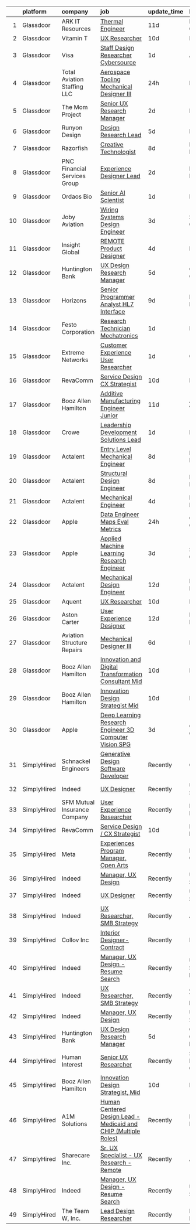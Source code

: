

|    | platform    | company                      | job                                                                                                                                                                                                                                                                                                                                                                                                                                                                                                                                                                                                                                                                                                                                                                                                                                                                                                                                                                                                                                                                                                                                                                                                                                                                                                                                                                                                                                                                                                                                                                                                        | update_time   | location                  |
|---:|:------------|:-----------------------------|:-----------------------------------------------------------------------------------------------------------------------------------------------------------------------------------------------------------------------------------------------------------------------------------------------------------------------------------------------------------------------------------------------------------------------------------------------------------------------------------------------------------------------------------------------------------------------------------------------------------------------------------------------------------------------------------------------------------------------------------------------------------------------------------------------------------------------------------------------------------------------------------------------------------------------------------------------------------------------------------------------------------------------------------------------------------------------------------------------------------------------------------------------------------------------------------------------------------------------------------------------------------------------------------------------------------------------------------------------------------------------------------------------------------------------------------------------------------------------------------------------------------------------------------------------------------------------------------------------------------|:--------------|:--------------------------|
|  1 | Glassdoor   | ARK IT Resources             | [Thermal Engineer](https://www.glassdoor.com/partner/jobListing.htm?pos=118&ao=1136043&s=58&guid=00000183074aaa5a9f08285c33ac8395&src=GD_JOB_AD&t=SR&vt=w&ea=1&cs=1_2dbd860a&cb=1662274677661&jobListingId=1008088211266&jrtk=3-0-1gc3klakcimb0801-1gc3klaksj4jg800-9da1eb3cf3554270-)                                                                                                                                                                                                                                                                                                                                                                                                                                                                                                                                                                                                                                                                                                                                                                                                                                                                                                                                                                                                                                                                                                                                                                                                                                                                                                                     | 11d           | Menlo Park, CA            |
|  2 | Glassdoor   | Vitamin T                    | [UX Researcher](https://www.glassdoor.com/partner/jobListing.htm?pos=112&ao=1110586&s=58&guid=00000183074aaa5a9f08285c33ac8395&src=GD_JOB_AD&t=SR&vt=w&cs=1_6308275f&cb=1662274677661&jobListingId=1008091985643&cpc=451933188B21919D&jrtk=3-0-1gc3klakcimb0801-1gc3klaksj4jg800-504e9f1fdd41fcc2--6NYlbfkN0DMrcEu7yrtATojKJA7cEzGQ3FdRGWLh0CZQInL4ECGI6k5tN82kdM0OKoro5eXmjpe7mafXIniQpb4PlQ4cqrbC81Ym2XDEFL8q9-3LpnrqAv133UjV85IqLcc9lpgTyUVGLC4LE9phVLn0ca0UEVR49rt5JFEwsJwyCdQmv3B0_747aRX3AtTuIhQArPd_ba9xanrU4rVxhgN4r5qtksHpz1OopvHFqm32UrqkC8lAQcjzwJanf_d5ZxmchFlJRKbvbByZicK0-fK9RqxHChaOU_R56JRsrDjNGgsJl5FvvCHCGVGVfOjHnU7W_9hx_kcaojKInpPoKjFhg44ELskKIJKqVRMU9EFWTb3mjzZZPwQJD6-PR_fHvfdhXNcHUfaD5mBeukOTAfoGRAffHT8vpAjSn9bnBDi8WO5Bc2uJc7003t2CWJiBUJQAmtA2_OpNPwvNQRzlOc2hV0Bq_WBjMNtUt7_7QE%3D)                                                                                                                                                                                                                                                                                                                                                                                                                                                                                                                                                                                                                                                                                                                                                                                          | 10d           | Remote                    |
|  3 | Glassdoor   | Visa                         | [Staff Design Researcher  Cybersource](https://www.glassdoor.com/partner/jobListing.htm?pos=117&ao=1136043&s=58&guid=00000183074aaa5a9f08285c33ac8395&src=GD_JOB_AD&t=SR&vt=w&cs=1_3e2276fa&cb=1662274677661&jobListingId=1008115176003&jrtk=3-0-1gc3klakcimb0801-1gc3klaksj4jg800-fcbd7dea325d2f0e-)                                                                                                                                                                                                                                                                                                                                                                                                                                                                                                                                                                                                                                                                                                                                                                                                                                                                                                                                                                                                                                                                                                                                                                                                                                                                                                      | 1d            | Austin, TX                |
|  4 | Glassdoor   | Total Aviation Staffing  LLC | [Aerospace Tooling Mechanical Designer III](https://www.glassdoor.com/partner/jobListing.htm?pos=129&ao=1136043&s=58&guid=00000183074aaa5a9f08285c33ac8395&src=GD_JOB_AD&t=SR&vt=w&ea=1&cs=1_22d93726&cb=1662274677662&jobListingId=1008115904010&jrtk=3-0-1gc3klakcimb0801-1gc3klaksj4jg800-27df67c0811eaaee-)                                                                                                                                                                                                                                                                                                                                                                                                                                                                                                                                                                                                                                                                                                                                                                                                                                                                                                                                                                                                                                                                                                                                                                                                                                                                                            | 24h           | Macomb, MI                |
|  5 | Glassdoor   | The Mom Project              | [Senior UX Research Manager](https://www.glassdoor.com/partner/jobListing.htm?pos=105&ao=1110586&s=58&guid=00000183074aaa5a9f08285c33ac8395&src=GD_JOB_AD&t=SR&vt=w&cs=1_8bd535d0&cb=1662274677659&jobListingId=1008112300227&cpc=BCC169F53084E245&jrtk=3-0-1gc3klakcimb0801-1gc3klaksj4jg800-00d00d9554a73b3e--6NYlbfkN0BDp_epf89aHDQhKpPegNJQ_ldQpEFZQsM9OcONMGxWx6pU56EKHF58QjVdAUvn2gUgn1E3661QXnqfA7G0tnIslErACyiD8dYX13JI_zmP6uqiZMBVR8n1CdjLro630lECU01mJ8Qx_z3w-Z0uLLqS35FDZ72A2QIBo66ZFvP-rk6mlEPFWouNXovmbmrKt9IEQbtyjAAYoHLw-wFKVExwn28uW-9bVgot5ucgWSVaLm6mHWF6z7Gp3X7_v3JbP2Ly4siKWAAg6Kp--Mj6rO5rf2088YOFgiffba3VN-g_ZtflfK2-KY90Koa_YEuPT73hUB9CM7T4B83dclxXPzYAce_PQ2u36TXY-7-1TEmDL3YWlzxPkePkBIyOZEPQLXmdnjN8pAbSzzDSOSoOyzNBkNF6zchX4X9OZQao-b62i9MIfwYkxNlHfljHiSyGg8n7DdCkyEbJ0AEgAwMiZjToUWRptA143a9VmdqhhbuDxos9sN8G6E7gh404qstQygvW2p3WkiQm8H9yBlPqZV2OqOPJ85uQbq5nuJp_LlFxOhbsEPImls0agT-lFqr1gg8%3D)                                                                                                                                                                                                                                                                                                                                                                                                                                                                                                                                                                                                                                                                             | 2d            | Brooklyn, NY              |
|  6 | Glassdoor   | Runyon Design                | [Design Research Lead](https://www.glassdoor.com/partner/jobListing.htm?pos=120&ao=1136043&s=58&guid=00000183074aaa5a9f08285c33ac8395&src=GD_JOB_AD&t=SR&vt=w&cs=1_e15f7eae&cb=1662274677661&jobListingId=1008100880424&jrtk=3-0-1gc3klakcimb0801-1gc3klaksj4jg800-ff84b2d86bfa9251-)                                                                                                                                                                                                                                                                                                                                                                                                                                                                                                                                                                                                                                                                                                                                                                                                                                                                                                                                                                                                                                                                                                                                                                                                                                                                                                                      | 5d            | Brooklyn, NY              |
|  7 | Glassdoor   | Razorfish                    | [Creative Technologist](https://www.glassdoor.com/partner/jobListing.htm?pos=122&ao=1136043&s=58&guid=00000183074aaa5a9f08285c33ac8395&src=GD_JOB_AD&t=SR&vt=w&cs=1_e984994f&cb=1662274677662&jobListingId=1008097941662&jrtk=3-0-1gc3klakcimb0801-1gc3klaksj4jg800-d0ea51cb344b248f-)                                                                                                                                                                                                                                                                                                                                                                                                                                                                                                                                                                                                                                                                                                                                                                                                                                                                                                                                                                                                                                                                                                                                                                                                                                                                                                                     | 8d            | New York, NY              |
|  8 | Glassdoor   | PNC Financial Services Group | [Experience Designer Lead](https://www.glassdoor.com/partner/jobListing.htm?pos=103&ao=1110586&s=58&guid=00000183074aaa5a9f08285c33ac8395&src=GD_JOB_AD&t=SR&vt=w&cs=1_c7ba883f&cb=1662274677659&jobListingId=1008110838607&cpc=9FFE37255B2C047E&jrtk=3-0-1gc3klakcimb0801-1gc3klaksj4jg800-77e2c13d94bffa67--6NYlbfkN0AMofH_6zXbiqn6xehDj89HQNfpf30LHk40Y3Yl5cZTpm-EXukPQNetNbgZyPcaSjlLzHh7Pj1nkQkgNAE7JUeRjrEPGwGP3xPfeyOT5gmWvg3TjvN5z_qOnS5dJSaJgKhuGEtMZtH2D4OJl24xVW9_coU9-1pKeH-Pj1QtGH8uz1xiJf4iCAKJ1ACF6bB0_0DKOFsUtGstsC0gDlzItcjMJyWfNUZNYhMZWI485ZApc2kI_3pM1wceOPPJyQjIRmuWTBfX8Fk9N8hFCqalMaUtsRtrdWXkYbBeC7I7Qm98zEqhzt_pJ1Ugk3kVAKB4M3LE3hjuBJixMG4X2PsyUaZFmSH_i0h2GAqvRZ_8zxxLY83KoZZO2-WCiGBKHsaO0O_G2096bq-7YYC4-O7fkb_s8Iq2jQJXt4kxQnMI5mHH46tGQXpLSLX7MLO_JvgqT04LRZzh9jOsqt8mtHu4CuPjQQx7aOCNBe1YPvX97VPsXYt1jzGR-72RLs1qRtuUyCFJpW0ywvU78r1qhJy25fuSMSkl1vnB4k5gU_owdu4_hnTeJ3K6qoTyFYnD81i5R1q_UK0Xyz5t8lSv5l_KygSONYtO_rMOcUlih3ZCySEN-YyIs-G7_ZbxgYgxTWwMSkE369NoRgfPXK8CmWK85-Dh0GEEs74C7sXgJJA4G2VzfQczpLCaQn7DQbPIAuQXUAHTL_EM9KGgvAMfu3c6tgZHmDqYj2eGN8FkvO598TxIf7F-Iwk4RbQrED11RUYiQ8Oz4aJg1DR349jC5uj71FjBumjrfSLfY91P9fe6eBoXGlTkPQd-_68i9bPVP1oOFss9DlKEIxmJD04zQLOsXwPn-oDtZ2yI3FJBfjAcFlO9Nfpaa-C_mFFKbhS0tpHQ2xPESCLC3_SYNOkjueZn5g2k95D_AmN12Z5H5U3_Xz0kyWp_PyTh3aYCEDvtObge7wKlGJndeHD3WnVTWe01tW1Z5Tz5q5kaYqBvsVItB0rtz_oy6gPEtoikH5e6hh0AmSu2EbmjSL6zDi8-VhZ0tNFT0JKj8FlfxoYXqWjrYwRnnYOIsknsMmkTRi0anhmf8lkBDHj6n-rvPqn9h-DNJKQ4eBs7tQutxYMBhS5eUDWvdYotCbVqaD1HOobu2KT0q4qlhKfNCGa38bhzX3A53ubFUPSFIeI5b-4Cmp3mCncGyBIkectZedrAFD_ze8Vks_1G1ong61IPsA%3D%3D) | 2d            | Pittsburgh, PA            |
|  9 | Glassdoor   | Ordaos Bio                   | [Senior AI Scientist](https://www.glassdoor.com/partner/jobListing.htm?pos=110&ao=1110586&s=58&guid=00000183074aaa5a9f08285c33ac8395&src=GD_JOB_AD&t=SR&vt=w&cs=1_a09feb60&cb=1662274677660&jobListingId=1008114133794&cpc=C4A69CCDBB3B9599&jrtk=3-0-1gc3klakcimb0801-1gc3klaksj4jg800-8043975ded395adf--6NYlbfkN0DG4ntHtB_rMsnfhgmnSvK2brktLme1L4SiDeJjQ-izrVOLqRJ5-yjEhSyAj73O13RRNJJ4EA85-JGG-xWALzlYmvIjbLuO-i34ipPSFc7XDu1yg3Vzb8JI0J2bCFZNxPAhkKxbYJCJQVALgqT7-PJW21-0ibfGmlNYXmCLZaUrlxLMX__XJgOrnO3SSA56EhKGe8HkDUdSqNKPFkzj6q2wxKnWKmDfto_Wg_fsfhHXtyz7eYo2IT4M0jmRLmyW6teryQzRVj4wOxj0t879zhGflbCRb77rrQHNffUC7TpULP47v4L0njY2Hp9z5Cb_hDN8ruTdlBpkBhCK6_Lu3I9BxHGLQU7cu7val6tDiVEsIeuMxsGhvxDJB8z12IcaqIfYyCxIZSQh-8fjXbih_H-BplzRjJpxrn4yRodlxFi3tEI9ItW1T9uMMU0oBAhIxZDzdWgAPSU9RCPSeByDTm7FXN1c7XfA0uw8HqXlCkPmaL2ucWbps8KtWu0sFUiIHfVa4qe4-Klam6-zkzvEeQGUdhyQt4MAUdDtqiNYIBRSKWjXacGuJCX8xhKEseiHchSC1Kt-ANIq9-7ObN8ZHsH_4w6DKZ_rNQEFdLVqNm2EcaCi1-MKWiP_i2HJWC9KS1GjUgCXuTE6eam3S_yCkN9Vu39Bss7WzLSnEMtgS7ZZC8avW5EPKW0B03nh1SHemOMoUDbyG8wrbMqBsgT-bSte0T_CKXf4VeHfJ7GDOii3DllbEZOPfY8dSmA1w8P5GxDXxbLj0DheGfBihJrXhhPDNNfvD71g_f5zl0yV5AnVQ6IWRL0IoJqPPt0PTWX2nzvGZZ0lGgFlJvg_yMY1DqiC0vsuzSMOcE4ePfGu3cMi98s1pXRLUqNFBbGkRgB-74SkOA3BLedc_gu4A63_JQKWLki8YkDzVHp48RaIHGsv8dViRICcdYEZ9VVaDvfmqWd81acpEup8ip8_zoJHEEYyQW219_OoV_pgs2vaW_gAYQ%3D%3D)                                                                                                                                                                                                                                      | 1d            | Manhattan                 |
| 10 | Glassdoor   | Joby Aviation                | [Wiring Systems Design Engineer](https://www.glassdoor.com/partner/jobListing.htm?pos=101&ao=1110586&s=58&guid=00000183074aaa5a9f08285c33ac8395&src=GD_JOB_AD&t=SR&vt=w&cs=1_8eb8943c&cb=1662274677659&jobListingId=1008105408346&cpc=FDA93C03AE7AED37&jrtk=3-0-1gc3klakcimb0801-1gc3klaksj4jg800-bf36fb2ab61c0b94--6NYlbfkN0B4h9ONNucqNWMnYK5q19zp1I56iPbwu2GQ0ip0YlYiCPWjAyAEpT1gSyyynnJTrTattHGmj2y9aXzKBNUsd_SXMW7Bl6SpBf21_5e38muKon5lIrGOTll4-1ELu3jJM3PHSLAj74n4yod_zc04Ck3Ym9KH-YJONZaoynDoRF0WDyQIlS7oyEX3JeNT36F4PQVIfT9n0yHpvhURCZ2qPRBmT42yN5SrCFLAXIRD8522nK_9lfsDwadL0ioB_RbnV730w8UZ0xfQqpwjRzTKea4kkYSIDdbuaWzJnZje1PV5W1FxclRVgMiVIHGZobf3cXF-eeZR3N8M-vLmiDTZ7lrIVQnQmlgeDcK6LqRNrNazpEDgdbtjPonw1f4JJ-K8F9bYvqrxciD8ubD09K5f7tpvWQBzQXZwYZ02iX2fI3oYssnSIwD_-rKeR6vkVFdVZ0zBidmUt4H9jjY62f4zo0_fK3qrUUOQvmYGMLkk90VT0ar4EtPhw8wsA-gsp_wk1hRQDhjNxiG_Q_aduvCS_hkVKf0vkh4qAKQEWS8amnwRDwaUnzQaWjY0sLrqO-ysiDJkOIPEX7BfBZ60QuO0CMXxu6srGlnhKToD2LiTK_1FO_hbHiLvpG8raoZhd7qJY9X-5t8sKZTxYQvwEDpijJglmfbofeaJkkfO5CUP37l8VsFWGAH1ZacD6VQWLR847v7Bf8B5DIEYkuUYcj0JfwsWUrdokH05s8-scYG04DwU8w%3D%3D)                                                                                                                                                                                                                                                                                                                                                                                                                                                                                           | 3d            | Santa Cruz, CA            |
| 11 | Glassdoor   | Insight Global               | [REMOTE   Product Designer](https://www.glassdoor.com/partner/jobListing.htm?pos=108&ao=1110586&s=58&guid=00000183074aaa5a9f08285c33ac8395&src=GD_JOB_AD&t=SR&vt=w&cs=1_e2afe814&cb=1662274677660&jobListingId=1008103397130&cpc=0C139D4CAD5A6DB2&jrtk=3-0-1gc3klakcimb0801-1gc3klaksj4jg800-8f60cc771d92ca93--6NYlbfkN0BKkHZu3wF05EeDimN_p6sYpKCMArvwa95YdH7UpkaBCqc7l59ErwqcmBgkDtjqpj5jNwnCVUava5LmrHXDuaUv7iaAu9vpl9KjnYC-95bHai4TvFVBzohoccRSf5q6_8UKV--TGUWBbJEoRgBJU-cY6i86KFu2wQyvt37LHQ-WBrv0NODWSxBT1kOHm2PCOq8DPbt4UQdC8VupL4TknmaHtK0escgmqgz53m8GFNKNMviMLW5X_F7TJlKHX3XsIBhFnX5cL7Hlb665YYh_1WMq-q6L2S-XwTr61P7tToRXDEaEl3fU2s8Z1jctuzUW8KI2SbUDv0uAtZRY0WuuY0rPrIctKyaH1P6DJzYB6tB-eyD7KR3QMQTCOW8KEH_DOSlcCl-pYIgaiNmv34hJXwCMjwN_knhCNNiwLJG5fxZjMfBt_9KDGlmkhjmJSmodZJOse-cl16sUEs4pZMurWXoGkWWG5kYD5_Onp2nWmkXhypMJm-WTSASi)                                                                                                                                                                                                                                                                                                                                                                                                                                                                                                                                                                                                                                                                                                                                                            | 4d            | Dearborn, MI              |
| 12 | Glassdoor   | Huntington Bank              | [UX Design Research Manager](https://www.glassdoor.com/partner/jobListing.htm?pos=128&ao=1136043&s=58&guid=00000183074aaa5a9f08285c33ac8395&src=GD_JOB_AD&t=SR&vt=w&ea=1&cs=1_d403bf45&cb=1662274677662&jobListingId=1008100912926&jrtk=3-0-1gc3klakcimb0801-1gc3klaksj4jg800-f6198f5102eb14e6-)                                                                                                                                                                                                                                                                                                                                                                                                                                                                                                                                                                                                                                                                                                                                                                                                                                                                                                                                                                                                                                                                                                                                                                                                                                                                                                           | 5d            | Columbus, OH              |
| 13 | Glassdoor   | Horizons                     | [Senior Programmer Analyst   HL7 Interface](https://www.glassdoor.com/partner/jobListing.htm?pos=104&ao=1110586&s=58&guid=00000183074aaa5a9f08285c33ac8395&src=GD_JOB_AD&t=SR&vt=w&ea=1&cs=1_2b8b1800&cb=1662274677660&jobListingId=1008093886193&cpc=009A9C8147DF705D&jrtk=3-0-1gc3klakcimb0801-1gc3klaksj4jg800-7efb47d426df5758--6NYlbfkN0AQ8nVF8Voz12NCMDBF4NJ6qbc_WYSB6KhuNwXErCAOrOc3MhpPD4KmUO6ExKGW_zJAhj8bibLgQXBa6cHeZ3iZL8sMu7ALtFWfwgHD1Yu5zrELhcm4AR09DQ-3BqhEaNfcyiRwFbeLsQ0lbjk0WsxCGSXnxOw8VVYoJn5zDfUhZuW3d1uEUL3hZmycOmuzWyePA6kn5JCigwTLXbVTLDh1CHyAkcEYmVvPuaU6nTTahD4mGNeo3tOIJzzdeMpU_MNYE6XZSlvHDIDQruHv4e7n8niv9LXKxhj7LSH2kx-N0amn1MewynOomfwXVQfxVnqnbxtPdhAY5aw51AP0mXivcCrHJ9Xlfdts9ORhvMOWaJM7kh6nPh1npkly4ozqyRXCg6t6rF60IrEWFWjx-R2zQAQIYlnLHx1HjGn2G-KS8JwSWNjwK_sABbFfT0UljY3SuIMafjA3T0ZnGNVEOWx6HjiTw1t81RiqJNt1YOj63lBzeIU4O920-4ywb0e5yagV_ulBSWwSKpQBFn59yvEirRAquIHA6T7tXAoMTRYtfgMQzymR-aBX)                                                                                                                                                                                                                                                                                                                                                                                                                                                                                                                                                                                                                                                                       | 9d            | Las Vegas, NV             |
| 14 | Glassdoor   | Festo Corporation            | [Research Technician   Mechatronics](https://www.glassdoor.com/partner/jobListing.htm?pos=116&ao=1136043&s=58&guid=00000183074aaa5a9f08285c33ac8395&src=GD_JOB_AD&t=SR&vt=w&ea=1&cs=1_d4178355&cb=1662274677661&jobListingId=1008113917545&jrtk=3-0-1gc3klakcimb0801-1gc3klaksj4jg800-da2abd8736520cef-)                                                                                                                                                                                                                                                                                                                                                                                                                                                                                                                                                                                                                                                                                                                                                                                                                                                                                                                                                                                                                                                                                                                                                                                                                                                                                                   | 1d            | Billerica, MA             |
| 15 | Glassdoor   | Extreme Networks             | [Customer Experience User Researcher](https://www.glassdoor.com/partner/jobListing.htm?pos=127&ao=1136043&s=58&guid=00000183074aaa5a9f08285c33ac8395&src=GD_JOB_AD&t=SR&vt=w&cs=1_bf7178fa&cb=1662274677662&jobListingId=1008114863387&jrtk=3-0-1gc3klakcimb0801-1gc3klaksj4jg800-20ad01afe9fa41f7-)                                                                                                                                                                                                                                                                                                                                                                                                                                                                                                                                                                                                                                                                                                                                                                                                                                                                                                                                                                                                                                                                                                                                                                                                                                                                                                       | 1d            | California                |
| 16 | Glassdoor   | RevaComm                     | [Service Design   CX Strategist](https://www.glassdoor.com/partner/jobListing.htm?pos=115&ao=1136043&s=58&guid=00000183074aaa5a9f08285c33ac8395&src=GD_JOB_AD&t=SR&vt=w&ea=1&cs=1_60612d0d&cb=1662274677661&jobListingId=1008091497964&jrtk=3-0-1gc3klakcimb0801-1gc3klaksj4jg800-56d4f3f6a8411813-)                                                                                                                                                                                                                                                                                                                                                                                                                                                                                                                                                                                                                                                                                                                                                                                                                                                                                                                                                                                                                                                                                                                                                                                                                                                                                                       | 10d           | Remote                    |
| 17 | Glassdoor   | Booz Allen Hamilton          | [Additive Manufacturing Engineer  Junior](https://www.glassdoor.com/partner/jobListing.htm?pos=125&ao=1136043&s=58&guid=00000183074aaa5a9f08285c33ac8395&src=GD_JOB_AD&t=SR&vt=w&cs=1_c5a0fd2f&cb=1662274677662&jobListingId=1008089579994&jrtk=3-0-1gc3klakcimb0801-1gc3klaksj4jg800-6af3bf6cf0068750-)                                                                                                                                                                                                                                                                                                                                                                                                                                                                                                                                                                                                                                                                                                                                                                                                                                                                                                                                                                                                                                                                                                                                                                                                                                                                                                   | 11d           | Alexandria, VA            |
| 18 | Glassdoor   | Crowe                        | [Leadership Development Solutions Lead](https://www.glassdoor.com/partner/jobListing.htm?pos=126&ao=1136043&s=58&guid=00000183074aaa5a9f08285c33ac8395&src=GD_JOB_AD&t=SR&vt=w&cs=1_8a0f24ab&cb=1662274677662&jobListingId=1008113378882&jrtk=3-0-1gc3klakcimb0801-1gc3klaksj4jg800-d068810ac48e4f2e-)                                                                                                                                                                                                                                                                                                                                                                                                                                                                                                                                                                                                                                                                                                                                                                                                                                                                                                                                                                                                                                                                                                                                                                                                                                                                                                     | 1d            | Dallas, TX                |
| 19 | Glassdoor   | Actalent                     | [Entry Level Mechanical Engineer](https://www.glassdoor.com/partner/jobListing.htm?pos=106&ao=1110586&s=58&guid=00000183074aaa5a9f08285c33ac8395&src=GD_JOB_AD&t=SR&vt=w&ea=1&cs=1_6460bf2f&cb=1662274677660&jobListingId=1008097709223&cpc=654405A9B1E0A9F5&jrtk=3-0-1gc3klakcimb0801-1gc3klaksj4jg800-b1b06bc0b7d6abe7--6NYlbfkN0ChYVx_I3yfZ_JDY3EFoivtqvi_stwnZ_kRt8Dowt_l_d1ydueao4NE-oUleRJ4yhieQCQg4CEUg5kHGzx3ngPJE9ozwM4bbGHd6I-9Ko3KmQjgP_8h698SRPIyWHOX60ApJPyaq18XwtmOdvyhs0sbZ7sRB0p6_rKuUpAbmZe5lLlLdopUBEKLdy-XvDLBNMHmxz7pHumawPdkKovnhAjKcUaXI5DBPYjqXjTiAtCmCttVyUMD34iLJFlJOeYRi-qXHR-kTnU_C6YzbDhZhJvSinpstL7KxB-UWVXBLDQYhDAyoaITSQB7Jg30ziXijH2zyCQouaYLS11dLjFtOzRno07z3yClVllPgWgGLu4yH9AXOlqUjUMQuEPtGDPDDAWmJS8Y99k4IiZsFQ1QZ29Lm1sFHoNtRDwkZ-HNp1OwIC4UR4MnqyZR3I0TnDyqhJPncuvICzryr49FIrZX1mdOL6_2gSw2bbuyfAZZB0VHgbn9_PGcUEjjvkRxrSOw7LxpNzGe1y5OZkzUT6LO-nMAYVbxdxbqjfg1b9tzCg4j78pspO49FBo1kvibZESXNHJnjWN_XyfKm6d4541Gp5pIPEgyruO7RBki6FjUT7yvdAnNSr9SJCEtZP5b7iXvTY_-5R7mhxyBG3lSp6nCdrh1Ip7qCApDWBmUDtJChZSOi3iuf0-TEumDL7hfaffhDhjJ1Py9qL8-kCizvxkHsvixWkfDGTy6w9Rx3TG0Fmh5Ph5eU9ogHXwNTHvApzdY34cOWaVW6GxfTBtCFECkl58AQebXohtKIatz79e2NYN4FIy29Kk_Ta5VWHO6SM08Ldx7uIJ9sdXUGxRfj7FGYFVuACv3BO7-B8eT9_PEI3SIGWw4QD_KQlFsBQ45uSAEhicsZVHYdQXCXLyHrSssuT1E2vQJhGTQR5n_FekTbey_sXrw3a3fC-TZHYpH8_KK6Z4u_sVDjed64PWVq1BT3iPl)                                                                                                                                                                                                                                                 | 8d            | Hyattsville, MD           |
| 20 | Glassdoor   | Actalent                     | [Structural Design Engineer](https://www.glassdoor.com/partner/jobListing.htm?pos=107&ao=1110586&s=58&guid=00000183074aaa5a9f08285c33ac8395&src=GD_JOB_AD&t=SR&vt=w&ea=1&cs=1_c4f073a1&cb=1662274677660&jobListingId=1008097893420&cpc=32EE424DE2B657EB&jrtk=3-0-1gc3klakcimb0801-1gc3klaksj4jg800-9c2d748765d76736--6NYlbfkN0ChYVx_I3yfZ_JDY3EFoivtqvi_stwnZ_kRt8Dowt_l_d1ydueao4NE-oUleRJ4yhg8o0u738vB5RZZE160cZlgEiKKV6OHZYicYQxxNMt4CPH_2bCJFUapOFjDzzS4ZUrZQxVNAtKPI2Q7MIS2JjoKoaJh7OUzAAhTuzJvS23PcWIFehpKcoVtrBVKXKSoLCySNiNuK4Bw8CbRP9C9_NxBWJQ96aovQUSz4c0iwQO4gsbmea6KXY_Ucp-kjLxN7AlB-ipNZB_vAFaPKUYOHbSGagtYa0T0cQkkcuXF9PqI-73cvCUi1UfsIywFbnhekTHgVzi68IVYbYJa-5OMDIJHfBQ2t9q-8m1dyDEYGvYg544Z5mhLVpj5gxc1pQQ_Id_kJhK53wcHYGnIjbtVAri5dzRbX-zpx4VLFdmtxHUEqIcpi1FVdZsIFppKImexk07ntM1JVKs3r2ZzuLmCYNx7grE4cwDZpR7zDcPh7PBxoisKWjdiJ3fC1EciA5cbnPjpKz_rx3vP0eY-Bfje_i6muedbYTX3l2JK13B6QWfMS0MCJagO34OaKl_OXO2JiFOMSCzNBLlBr0QmArSfQKDpgxlG2pM-dRdGEfaeljgrcEd8DQjvYlAK1RTQ6MCRwrwNsxweYKp8GmeZfdhQ-vlmIzvbuqxMNM1ZT_ZDeOKYleCwc-_SgQ5kk2wFDgqnQ1yGWStk7ZPQm08SphgCe3ZVA1wqj6TP2AeJgRlSAHpHBHKL7g7NVAVsY-6owikzdgmBE3Npzdq0ln4o_eXoBcC0YP5nH1YmrI0dRIDJ1O4fXQ_W-RaphO76zInBh24YNCgKBk7zOP9zC50bErOr3ogWECF7dPteFeI3mVsE67xhsREyzwXdHPRSs0QASu1EjUGDl4Agb3kbmb_KmaMkiwTZHKrOtX6DD8Ga_pot9VwpfI8oQXAFAo8UDuvlz8asOFtwoX4aHtzJEiieeZjCZgLySEwg3zP0XoY%3D)                                                                                                                                                                                                                                        | 8d            | Ridley Park, PA           |
| 21 | Glassdoor   | Actalent                     | [Mechanical Engineer](https://www.glassdoor.com/partner/jobListing.htm?pos=114&ao=1110586&s=58&guid=00000183074aaa5a9f08285c33ac8395&src=GD_JOB_AD&t=SR&vt=w&ea=1&cs=1_14216563&cb=1662274677661&jobListingId=1008104928183&cpc=8795CF9063CD573D&jrtk=3-0-1gc3klakcimb0801-1gc3klaksj4jg800-1ff8073c0ec30dbc--6NYlbfkN0ChYVx_I3yfZ_JDY3EFoivtqvi_stwnZ_kRt8Dowt_l_d1ydueao4NE-oUleRJ4yhjxUiYRxaMf2Rthm19ejkAxSx7ICITWZZCvY_OQZOeprIivmh84A6VQZa9JF5Gisb11Jz84HS9qUWfySw7f04RXjMVPXdkiQa9hs3Y4ItF7pwr2rpb5naYkj7T3Ky44IzfutUSxR--ELtfWHkBhvXCU29wHQdRj783W1vU-JQfJQh8CV7bTXix55ZFVaC141LluWT-oVWrIJNDaQThhUoiBUKM-VV6N3irLV6QEQTVef6SfD2iy3O7uE4PynhvAg864ZhDUqdg9FVVLz5pdeU8cnMPoF9g2sWUNV6ZsSpoE3bmUV19LIqivU21teRON5zB65j3sv3AxCz4HMQvIVNApjxgjOzy6y_U1IV9q4Kgo3RTBKYoDTNMBYhIz_c6V5_hKLOUi8aPG5xMSESXFmMvn5T19O_g-6VBPa88X-UL2x5dG-L48ujEGpMuyNGlkPH3UWCavXKqOXi1cOEcwPUB7Xnz1acu72qBNOogIoBAAHDk-oU0oKbzNfPRuUXVmTKGqz92d1tlZx4Qcx1jIIDN5Xr22lTCV7sc2uDqp_4zFwhMCu6mF63I1jJL_x_JgwhQ15Rou_21vrJhOQVby8dMx_d8gOSuO5lX7x3uyyHZq-zRuQpcz0P66zRRrVRMD92tmbctf-5aSoHHH5sKziX3owwX-HbHiDXrEK8NNYnJ1vXrgQ0O9bhjSAH7V1QEdwO8tnh-Jx8dYaAzDI2BIY4arycM8q1jvhDlMI-je4FfCupEZ2ZuaNjCVO2_jXSRCG_raDLyYHogOi5L7T4gCQM8k--TMck4CcN7SAGdLV8-VgE6Jx_g9cCXYiL7QxeHK_8ZHv2l4hZkeP1C_v0UL13atQSa-7-zsLFXRMUwo-WjaEv1ZmHhc0E8Cj94GH-NqrQ8C2bj-jQJJKA2jrVaJVxQi)                                                                                                                                                                                                                                                             | 4d            | Hyattsville, MD           |
| 22 | Glassdoor   | Apple                        | [Data Engineer  Maps Eval Metrics](https://www.glassdoor.com/partner/jobListing.htm?pos=130&ao=1136043&s=58&guid=00000183074aaa5a9f08285c33ac8395&src=GD_JOB_AD&t=SR&vt=w&cs=1_0534d7d2&cb=1662274677662&jobListingId=1008115989600&jrtk=3-0-1gc3klakcimb0801-1gc3klaksj4jg800-7d2aa227b38148e8-)                                                                                                                                                                                                                                                                                                                                                                                                                                                                                                                                                                                                                                                                                                                                                                                                                                                                                                                                                                                                                                                                                                                                                                                                                                                                                                          | 24h           | Cupertino, CA             |
| 23 | Glassdoor   | Apple                        | [Applied Machine Learning Research Engineer](https://www.glassdoor.com/partner/jobListing.htm?pos=102&ao=1110586&s=58&guid=00000183074aaa5a9f08285c33ac8395&src=GD_JOB_AD&t=SR&vt=w&cs=1_00fbf0d6&cb=1662274677659&jobListingId=1008105396647&cpc=B101C867B3EF2D75&jrtk=3-0-1gc3klakcimb0801-1gc3klaksj4jg800-670a9eb455d3ff2b--6NYlbfkN0BvKrLyj5gPmtZO9T8euul8TCxuuKNOtzRJOomxnwSEodTz2Bc-sPZl8WPllYOnI2jucBF0DEmZ7gwhvRACJpVP8kE19BGyXBBiU-GwCJF2hUdq7umM_dBFYZgnkABG55UshrsVvrovL9SHOsR42urt03GM7RVQ_vlzn_Uk2enZDqfHBGJ28dRNuSVqthq-m9p1bDZf5EwxaT_Apt378YFhi-QWKUA4phsJjNbcQovt37D8v2LZ_FXVvi6vrbTKlV-R-Fcl9wCLRy6HTXtTOyrqtwcwFNprfkIEXenix4nH79Jh1JEbCIVEZmf9RKVXsLLWB50lPjHrRgytDawcIrmZE2jJ7KBNTuXUVyPJdiW8APGiBtstALodQBtzx_SXkayiEcqgAh0yhysQSUhw563F7eruz1S2SIIQgQXe27ocV7jK8k_T8kbJvgnWYjdrMpY36HIyHx_0MovWqrqBHRaBCNIML_Yb1VE6upNXmvBMeGunDLHPALOK9Yu6W49eb54kfAWIAbotAArTKyOFBgJyKAHmUkUHt65tWcsViuw3C9oE51maZzbGdk5uM-06shFHhPs8rprJDqE_v0t42pD3xBrR9AXWKNfswYZ6QV2Lv9LT-ZxW2XWI8bSbyKydxSHzq0OQHRbnKvyfN5pXTihTXOd_mdIMJsTvkSv_pYNRH6M5pmmjwwSJrbUqj57yp3XZtrMkOMIMS1U-hVkAQ_lhURBME2AP4dxCF1m_yA-3zPy3KZvCjiJ12wS5NC2RRfIIvg2D31WYqmt7Yvw0Em8FsarUfK_x93vbQpCsLXQo_FIu5sopRflucJex1f4QxbvcjXAwjJzd91PY5FjWUt_OecD2nQLdhrRA4KfH00R92JdjLri_3k-UmQghlEasBBbOWWUB4sWCYO7n6hPhKDnOU9B5RwNfgiqSVV_bvGlaC4ysnVcHWYuqK4OaYq4XdWi9Azrucx5qcTSuVn9hiBmy6VWB--Tkj7i_qeNmPFSFPw%3D%3D)                                                                                                                                                                                                               | 3d            | San Diego, CA             |
| 24 | Glassdoor   | Actalent                     | [Mechanical Design Engineer](https://www.glassdoor.com/partner/jobListing.htm?pos=109&ao=1110586&s=58&guid=00000183074aaa5a9f08285c33ac8395&src=GD_JOB_AD&t=SR&vt=w&ea=1&cs=1_194ba087&cb=1662274677660&jobListingId=1008086332796&cpc=C4A69CCDBB3B9599&jrtk=3-0-1gc3klakcimb0801-1gc3klaksj4jg800-017229d998c9fcc8--6NYlbfkN0ChYVx_I3yfZ_JDY3EFoivtqvi_stwnZ_kRt8Dowt_l_d1ydueao4NE-oUleRJ4yhhR5OFf30khk7M_kireVAqUoPiw6o9HGl9MbcV8-REeytcG47fTYYRYJxkhbUNwbo74nZHyU4pG3JSre0amgNy1FsEE9jSVf3_tm5p8FOPXCvSc_ASmoE74duaGk058KMaqZfpJELvMk0nVeT8xRB85w_RqA6H5frAxfJrOY7vswQ-WFNeNStj-4q_4IqChyegMzCJjR3_6G6etGaEyUCjHh4C8HYnH0USPgVihPvpSYrxlkvbS8JsY8U1C0TNtzsSvsRn4ZcOTjyBUFmJ4IR-NXAvxVhtup4leAJ-Z_ssREqqRMC7baRO1kF6WfrfaIZEMNjR9LAqa0aqDxGq3tpC_HPI7FHeNClKfj_dN5SLxcxJ4hiRm0XjKNGXz70lQsu9sJMBVVPQzYIlXuhA2KNHCwXB__VMCZTZ9w8HBpJZLuTaRaVJ1fgk8TTTXHmvghn4hWQmJ5PlfmKlGLpXuYmPRGahBKPzNl2rT4MQuDco40MyRHMa9MRKXHvMJVn1e2t04SoHEfhTFpLQUiEZmfdIk4Uv3wFIJk2KTV28Ua8kjcPHLthakggaLsfwz3HqFqnUerY8nMKn8NWF4kD_fkxNi6WrtZhHB-KETfXs4e-PVyQPqDw4g2RrslgYi3LQTNGTBxAZG7ahpXLBitPaAMqyPqAaWamtJJuR83bz0OCk8SS7Wr7Insz4Nmv-T8X9FA1c6mEep9xD6f_-tNvhDY1QB_EPvKeo0qaP7zl94Cu-DIwg5AQxinyty2TTNbZ_QcAN30vmNes8eG2pDDCyPEh764II67i80QLh-dzYNpFo2IgptoWBg6aDb6iOBdevU2z9NgU0yK3pi3GzICPHBj7qVh511hosUqX58KdUZD8h2OIJecvUJjKsWB5J_GPcYDvwdb5VC9g5IBpiQ-oRiMrWt)                                                                                                                                                                                                                                                      | 12d           | Ridley Park, PA           |
| 25 | Glassdoor   | Aquent                       | [UX Researcher](https://www.glassdoor.com/partner/jobListing.htm?pos=111&ao=1110586&s=58&guid=00000183074aaa5a9f08285c33ac8395&src=GD_JOB_AD&t=SR&vt=w&cs=1_8fd14dbf&cb=1662274677661&jobListingId=1008092136703&cpc=334ABAF5D42DC775&jrtk=3-0-1gc3klakcimb0801-1gc3klaksj4jg800-2173d0e6f32cec38--6NYlbfkN0DMrcEu7yrtATojKJA7cEzGQ3FdRGWLh0CZQInL4ECGI9gD0Wolx9R2EDT7B77c2cRQCl65K_qhdiCb9Vd6YgbA5XjcuwuUB2nE7zyhVv9bQ44ST2G4migdIv_MfyQjqi9CyrWtegao-LIncSlJy21mAHVLv3LbYsrGng_A6F4g0l-cBRw5uysxQvkpWARz8-cQ-UX3hJZY0uVSRyX-ifKrPEOm25zOygOLF-fCFTvKwwfw_jTed35YvENcUveGi5OgDAnqwN57L7DiIv4mWXMre24Z1Qn2M3WyUpVd7kFQHkAOYR5N0Qw4rV9cmi6Kk6C_Fy4M2k6kV1fEQElywjclzFRyacQH6t46cmONmArSxZg7TbULpP5ndnJGD0QVF-uYc-sFW3_L4krC2lEKHoUSauhQvgn9C-Fe1nX2b9pOKZLkcgtxQCMCFgdzGjrKrtM8hl7ZhGbg14qGyK9DaHBm)                                                                                                                                                                                                                                                                                                                                                                                                                                                                                                                                                                                                                                                                                                                                                                                                        | 10d           | Remote                    |
| 26 | Glassdoor   | Aston Carter                 | [User Experience Designer](https://www.glassdoor.com/partner/jobListing.htm?pos=113&ao=1110586&s=58&guid=00000183074aaa5a9f08285c33ac8395&src=GD_JOB_AD&t=SR&vt=w&ea=1&cs=1_14db6d3b&cb=1662274677661&jobListingId=1008086333558&cpc=AC285F3A3ECA6BB0&jrtk=3-0-1gc3klakcimb0801-1gc3klaksj4jg800-96e031f29daad7e6--6NYlbfkN0ChYVx_I3yfZ_JDY3EFoivtqvi_stwnZ_kRt8Dowt_l_d1ydueao4NEv8X4QANiVn8qjFw-wkkj1OEDXrlAN5wUWPWaZCRQAvWHptzUdgqTLONJMrky3XVvSHzY-sHpvkm3rpb-KMmV7M8gwxso0cwAK8ZjC-7ZHVgIRn946ZPOQMAAm0ZpTPhL5R9ymdHj0jL5RwIn45gUmfnecpN3yzZY6_bKP2YI_lUaqcTcHCGj7Ea5KM4vzx_6rL8v0UWysM-lfTJTB7q6LGxv5-nsruHw5RdBvRdg04lEIXPlhIGFkznKLr5cWTVFIyNYWnYdZU5CkpMlO6eZ6z2IPuzh5T57zci1cgEawqC5vrOBpubvuvkcKsuiLbC24CgMf_S34Ijyrbhfb0dNGiZA180W0l3KvAHBGHlGtKutI67fvJLqX6Y3pREQ2Wh7bnyhvsfL7kUXk_2Ua-hLXcSjVwlyQnsg4BCuued1fJH0QZpNCgCn2Nw7W1N7RR8VRnJmrRBdWLhnRi1EEOzr0m_GTGJ1TNK4dmlj_Wp4-4wgOw_cvnzCEeiQcTRo3pz_U2mbJ7u57tZV1g7IGP4yXxBYQGsGmH15w6ZEDU5QIustzy7Igw5qug-qD6px0xmPSsqQFqQDF7Nb1mPNSXe4YGAv5GQhOET7xUGQAnNKFc8m5PseumiHZP02-ZTLUvCoM0C0NF9tyZLVxG4eGChEm-sHraX1vHrzv66AmQ1eFZ2ri6sWpTtYT0qwWfWoQyhNhZJOAvzC2bfjyjku-G0UgC4uVCRR2J6GZrWAkpzhQBbc_42eQLbhfq6aYYwRvrvbz0uC5md2pvyA01gyyC_wEeerBvphHqpToCwAXp1RQB-5OiQCpQfroKmFC2yWWHfZiIyM_DhPSa2yEWSdgEKmTUtLik8DkB2izrW-bimZqTC7ZjBRgNRxKiyXtbU-Vcf0ofm4aqwE4EGYobRjlgX5Zg%3D%3D)                                                                                                                                                                                                                                                            | 12d           | New York, NY              |
| 27 | Glassdoor   | Aviation Structure Repairs   | [Mechanical Designer III](https://www.glassdoor.com/partner/jobListing.htm?pos=124&ao=1136043&s=58&guid=00000183074aaa5a9f08285c33ac8395&src=GD_JOB_AD&t=SR&vt=w&ea=1&cs=1_049a1807&cb=1662274677662&jobListingId=1008100186478&jrtk=3-0-1gc3klakcimb0801-1gc3klaksj4jg800-19fa27eecfd78bea-)                                                                                                                                                                                                                                                                                                                                                                                                                                                                                                                                                                                                                                                                                                                                                                                                                                                                                                                                                                                                                                                                                                                                                                                                                                                                                                              | 6d            | Macomb, MI                |
| 28 | Glassdoor   | Booz Allen Hamilton          | [Innovation and Digital Transformation Consultant  Mid](https://www.glassdoor.com/partner/jobListing.htm?pos=123&ao=1136043&s=58&guid=00000183074aaa5a9f08285c33ac8395&src=GD_JOB_AD&t=SR&vt=w&cs=1_f9a6c91a&cb=1662274677662&jobListingId=1008091627320&jrtk=3-0-1gc3klakcimb0801-1gc3klaksj4jg800-8b85ab9df7eebb60-)                                                                                                                                                                                                                                                                                                                                                                                                                                                                                                                                                                                                                                                                                                                                                                                                                                                                                                                                                                                                                                                                                                                                                                                                                                                                                     | 10d           | McLean, VA                |
| 29 | Glassdoor   | Booz Allen Hamilton          | [Innovation Design Strategist  Mid](https://www.glassdoor.com/partner/jobListing.htm?pos=121&ao=1136043&s=58&guid=00000183074aaa5a9f08285c33ac8395&src=GD_JOB_AD&t=SR&vt=w&cs=1_3aef760d&cb=1662274677662&jobListingId=1008091626298&jrtk=3-0-1gc3klakcimb0801-1gc3klaksj4jg800-e3d37a540f509b22-)                                                                                                                                                                                                                                                                                                                                                                                                                                                                                                                                                                                                                                                                                                                                                                                                                                                                                                                                                                                                                                                                                                                                                                                                                                                                                                         | 10d           | McLean, VA                |
| 30 | Glassdoor   | Apple                        | [Deep Learning Research Engineer  3D Computer Vision   SPG](https://www.glassdoor.com/partner/jobListing.htm?pos=119&ao=1136043&s=58&guid=00000183074aaa5a9f08285c33ac8395&src=GD_JOB_AD&t=SR&vt=w&cs=1_8a4b729c&cb=1662274677661&jobListingId=1008108361115&jrtk=3-0-1gc3klakcimb0801-1gc3klaksj4jg800-1224054c3d0b9059-)                                                                                                                                                                                                                                                                                                                                                                                                                                                                                                                                                                                                                                                                                                                                                                                                                                                                                                                                                                                                                                                                                                                                                                                                                                                                                 | 3d            | Cupertino, CA             |
| 31 | SimplyHired | Schnackel Engineers          | [Generative Design Software Developer](https://www.simplyhired.com/job/KE0-EPFCtTp8eniWTTdVA6iqehRWfXqNBvdE0wHECgCONieSBqtj5A?q=generative+design)                                                                                                                                                                                                                                                                                                                                                                                                                                                                                                                                                                                                                                                                                                                                                                                                                                                                                                                                                                                                                                                                                                                                                                                                                                                                                                                                                                                                                                                         | Recently      | Omaha, NE                 |
| 32 | SimplyHired | Indeed                       | [UX Designer](https://www.simplyhired.com/job/URziMhrNTaKa1PLKfIfrhF-GuRmaj4gn2FhVHZfhBU3tWsV0R0J4dw?q=generative+design)                                                                                                                                                                                                                                                                                                                                                                                                                                                                                                                                                                                                                                                                                                                                                                                                                                                                                                                                                                                                                                                                                                                                                                                                                                                                                                                                                                                                                                                                                  | Recently      | United States             |
| 33 | SimplyHired | SFM Mutual Insurance Company | [User Experience Researcher](https://www.simplyhired.com/job/q7YkSDr49eIMyGsjnEsWzQDcdRzh4LJi6vHhnUzHogohwIPFoCfm4w?q=generative+design)                                                                                                                                                                                                                                                                                                                                                                                                                                                                                                                                                                                                                                                                                                                                                                                                                                                                                                                                                                                                                                                                                                                                                                                                                                                                                                                                                                                                                                                                   | Recently      | Bloomington, MN           |
| 34 | SimplyHired | RevaComm                     | [Service Design / CX Strategist](https://www.simplyhired.com/job/n1lyyppqs1LDHg8TlC6FRln0aaA9ZOwEQS4lnpjgvWBArz_1-nQSBA?q=generative+design)                                                                                                                                                                                                                                                                                                                                                                                                                                                                                                                                                                                                                                                                                                                                                                                                                                                                                                                                                                                                                                                                                                                                                                                                                                                                                                                                                                                                                                                               | 10d           | Remote +1 location        |
| 35 | SimplyHired | Meta                         | [Experiences Program Manager, Open Arts](https://www.simplyhired.com/job/39LFdVDZkOVzjzuKxDh39-uXR6pKfcGOkABaQ3gkkuENYK4d0Gs1Og?q=generative+design)                                                                                                                                                                                                                                                                                                                                                                                                                                                                                                                                                                                                                                                                                                                                                                                                                                                                                                                                                                                                                                                                                                                                                                                                                                                                                                                                                                                                                                                       | Recently      | Menlo Park, CA            |
| 36 | SimplyHired | Indeed                       | [Manager, UX Design](https://www.simplyhired.com/job/Bq589sK4IRMfwF5-KARscZ6LsNo2I05ZrwbHgWV1WMmQn8wB-Cg3yw?q=generative+design)                                                                                                                                                                                                                                                                                                                                                                                                                                                                                                                                                                                                                                                                                                                                                                                                                                                                                                                                                                                                                                                                                                                                                                                                                                                                                                                                                                                                                                                                           | Recently      | United States             |
| 37 | SimplyHired | Indeed                       | [UX Designer](https://www.simplyhired.com/job/URziMhrNTaKa1PLKfIfrhF-GuRmaj4gn2FhVHZfhBU3tWsV0R0J4dw?q=generative+design)                                                                                                                                                                                                                                                                                                                                                                                                                                                                                                                                                                                                                                                                                                                                                                                                                                                                                                                                                                                                                                                                                                                                                                                                                                                                                                                                                                                                                                                                                  | Recently      | United States             |
| 38 | SimplyHired | Indeed                       | [UX Researcher, SMB Strategy](https://www.simplyhired.com/job/f6xfgRp6ncb3mweiYpJl0lcNh6RqwiRhOXD0BcxGCk6ks_GAha9s_g?q=generative+design)                                                                                                                                                                                                                                                                                                                                                                                                                                                                                                                                                                                                                                                                                                                                                                                                                                                                                                                                                                                                                                                                                                                                                                                                                                                                                                                                                                                                                                                                  | Recently      | Austin, TX                |
| 39 | SimplyHired | Collov Inc                   | [Interior Designer-Contract](https://www.simplyhired.com/job/BWulXfwm_DajYkRoVR_cHEZ0YAw0ZzUYn4k1ZR9ZbVk7SbJZhkaf0Q?q=generative+design)                                                                                                                                                                                                                                                                                                                                                                                                                                                                                                                                                                                                                                                                                                                                                                                                                                                                                                                                                                                                                                                                                                                                                                                                                                                                                                                                                                                                                                                                   | Recently      | Remote                    |
| 40 | SimplyHired | Indeed                       | [Manager, UX Design - Resume Search](https://www.simplyhired.com/job/p8B6i6ehQlWpW0pjYmWeaITpB6D8F8MRcr6cJdrBBDSHqZ9kG_l9Fg?q=generative+design)                                                                                                                                                                                                                                                                                                                                                                                                                                                                                                                                                                                                                                                                                                                                                                                                                                                                                                                                                                                                                                                                                                                                                                                                                                                                                                                                                                                                                                                           | Recently      | United States +1 location |
| 41 | SimplyHired | Indeed                       | [UX Researcher, SMB Strategy](https://www.simplyhired.com/job/f6xfgRp6ncb3mweiYpJl0lcNh6RqwiRhOXD0BcxGCk6ks_GAha9s_g?q=generative+design)                                                                                                                                                                                                                                                                                                                                                                                                                                                                                                                                                                                                                                                                                                                                                                                                                                                                                                                                                                                                                                                                                                                                                                                                                                                                                                                                                                                                                                                                  | Recently      | Austin, TX +1 location    |
| 42 | SimplyHired | Indeed                       | [Manager, UX Design](https://www.simplyhired.com/job/Bq589sK4IRMfwF5-KARscZ6LsNo2I05ZrwbHgWV1WMmQn8wB-Cg3yw?q=generative+design)                                                                                                                                                                                                                                                                                                                                                                                                                                                                                                                                                                                                                                                                                                                                                                                                                                                                                                                                                                                                                                                                                                                                                                                                                                                                                                                                                                                                                                                                           | Recently      | United States             |
| 43 | SimplyHired | Huntington Bank              | [UX Design Research Manager](https://www.simplyhired.com/job/NjBK1RmED6lPvy65uwyR022HaatffUWScZXwhSI6lXdB8XMCHOiUSA?q=generative+design)                                                                                                                                                                                                                                                                                                                                                                                                                                                                                                                                                                                                                                                                                                                                                                                                                                                                                                                                                                                                                                                                                                                                                                                                                                                                                                                                                                                                                                                                   | 5d            | Columbus, OH +1 location  |
| 44 | SimplyHired | Human Interest               | [Senior UX Researcher](https://www.simplyhired.com/job/qb9CUpXxC7-2cD3YrXgWbHCajzyMOJEHRZLprnqO4mCdX6f_2GBUDg?q=generative+design)                                                                                                                                                                                                                                                                                                                                                                                                                                                                                                                                                                                                                                                                                                                                                                                                                                                                                                                                                                                                                                                                                                                                                                                                                                                                                                                                                                                                                                                                         | Recently      | San Francisco, CA         |
| 45 | SimplyHired | Booz Allen Hamilton          | [Innovation Design Strategist, Mid](https://www.simplyhired.com/job/i-UzK5UE1TKGMtz2RwNqEXpu3nb5Lc369_hACY0VHrg-4D8L5yFvMg?q=generative+design)                                                                                                                                                                                                                                                                                                                                                                                                                                                                                                                                                                                                                                                                                                                                                                                                                                                                                                                                                                                                                                                                                                                                                                                                                                                                                                                                                                                                                                                            | 10d           | McLean, VA                |
| 46 | SimplyHired | A1M Solutions                | [Human Centered Design Lead - Medicaid and CHIP (Multiple Roles)](https://www.simplyhired.com/job/uxyOkiRP-QyeK7kWRXuU2pV4YL6guvOGFjGDnx1hs2Kcfi_OeuNrwQ?q=generative+design)                                                                                                                                                                                                                                                                                                                                                                                                                                                                                                                                                                                                                                                                                                                                                                                                                                                                                                                                                                                                                                                                                                                                                                                                                                                                                                                                                                                                                              | Recently      | Baltimore, MD             |
| 47 | SimplyHired | Sharecare Inc.               | [Sr. UX Specialist - UX Research - Remote](https://www.simplyhired.com/job/yAXt4bmQ8xuHM9-XoGMSvIshFuvl9QBMranrz7qLOKTM0oYizHKPlg?q=generative+design)                                                                                                                                                                                                                                                                                                                                                                                                                                                                                                                                                                                                                                                                                                                                                                                                                                                                                                                                                                                                                                                                                                                                                                                                                                                                                                                                                                                                                                                     | Recently      | Atlanta, GA               |
| 48 | SimplyHired | Indeed                       | [Manager, UX Design - Resume Search](https://www.simplyhired.com/job/p8B6i6ehQlWpW0pjYmWeaITpB6D8F8MRcr6cJdrBBDSHqZ9kG_l9Fg?q=generative+design)                                                                                                                                                                                                                                                                                                                                                                                                                                                                                                                                                                                                                                                                                                                                                                                                                                                                                                                                                                                                                                                                                                                                                                                                                                                                                                                                                                                                                                                           | Recently      | United States             |
| 49 | SimplyHired | The Team W, Inc.             | [Lead Design Researcher](https://www.simplyhired.com/job/OIuhMUfMDJqL_idQnlvWQsoENSZtGiAaZj2NJYqj2V7aWr1X4fBNOw?q=generative+design)                                                                                                                                                                                                                                                                                                                                                                                                                                                                                                                                                                                                                                                                                                                                                                                                                                                                                                                                                                                                                                                                                                                                                                                                                                                                                                                                                                                                                                                                       | Recently      | Philadelphia, PA          |